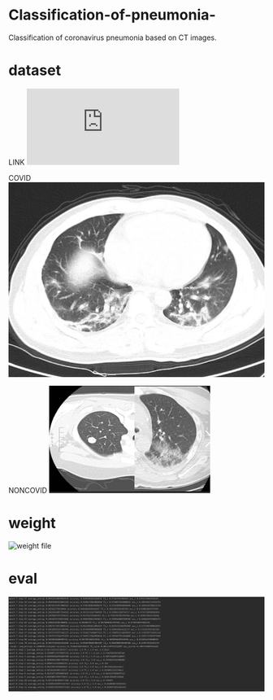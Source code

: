 # Classification-of-pneumonia-
Classification of coronavirus pneumonia based on CT images.


# dataset

LINK ![linke](https://arxiv.org/pdf/2003.13865.pdf)

COVID ![image](https://github.com/mshmoon/Classification-of-pneumonia-/blob/main/dataset/train_images/COVID__2020.01.24.919183-p27-132.png)


 NONCOVID ![image](https://github.com/mshmoon/Classification-of-pneumonia-/blob/main/dataset/train_images/NonCOVID__MSH9.png)


# weight
![weight file](https://github.com/mshmoon/Classification-of-pneumonia-/blob/main/0.8564356435643564_model.pth)


# eval
![image](https://github.com/mshmoon/Classification-of-pneumonia-/blob/main/result.png)
